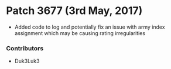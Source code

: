 # Patch 3677 (3rd May, 2017)

- Added code to log and potentially fix an issue with army index assignment which may be causing rating irregularities

### Contributors

- Duk3Luk3
